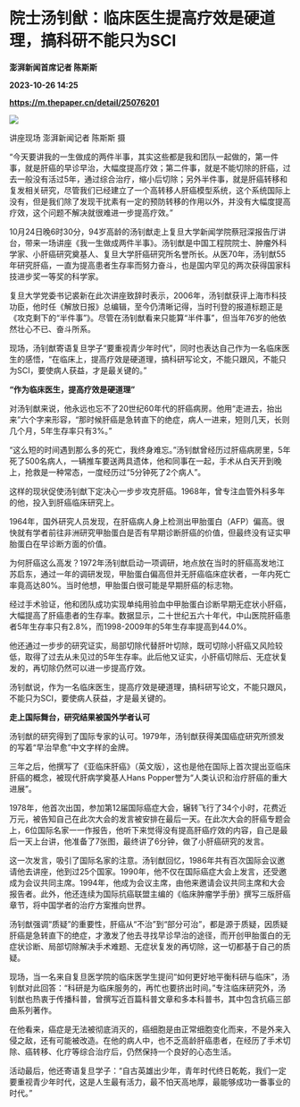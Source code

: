 # 院士汤钊猷：临床医生提高疗效是硬道理，搞科研不能只为SCI
**澎湃新闻首席记者 陈斯斯**

**2023-10-26 14:25**

**https://m.thepaper.cn/detail/25076201**

![](https://imagecloud.thepaper.cn/thepaper/image/275/793/676.jpg)

讲座现场 澎湃新闻记者 陈斯斯 摄

“今天要讲我的一生做成的两件半事，其实这些都是我和团队一起做的，第一件事，就是肝癌的早诊早治，大幅度提高疗效；第二件事，就是不能切除的肝癌，过去一般没有活过5年，通过综合治疗，缩小后切除；另外半件事，就是肝癌转移和复发相关研究，尽管我们已经建立了一个高转移人肝癌模型系统，这个系统国际上没有，但是我们除了发现干扰素有一定的预防转移的作用以外，并没有大幅度提高疗效，这个问题不解决就很难进一步提高疗效。”

10月24日晚6时30分，94岁高龄的汤钊猷走上复旦大学新闻学院蔡冠深报告厅讲台，带来一场讲座《我一生做成两件半事》。汤钊猷是中国工程院院士、肿瘤外科学家、小肝癌研究奠基人、复旦大学肝癌研究所名誉所长。从医70年，汤钊猷55年研究肝癌，一直为提高患者生存率而努力奋斗，也是国内罕见的两次获得国家科技进步奖一等奖的科学家。

复旦大学党委书记裘新在此次讲座致辞时表示，2006年，汤钊猷获评上海市科技功臣，他时任《解放日报》总编辑，至今仍清晰记得，当时刊登的报道标题正是《攻克剩下的“半件事”》。尽管在汤钊猷看来只能算“半件事”，但当年76岁的他依然壮心不已、奋斗所系。

现场，汤钊猷寄语复旦学子“要重视青少年时代”，同时也表达自己作为一名临床医生的感悟，“在临床上，提高疗效是硬道理，搞科研写论文，不能只跟风，不能只为SCI，要使病人获益，才是最关键的。”

**“作为临床医生，提高疗效是硬道理”**

对汤钊猷来说，他永远也忘不了20世纪60年代的肝癌病房。他用“走进去，抬出来”六个字来形容，“那时候肝癌是急转直下的绝症，病人一进来，短则几天，长则几个月，5年生存率只有3%。”

“这么短的时间遇到那么多的死亡，我终身难忘。”汤钊猷曾经历过肝癌病房里，5年死了500名病人，一辆推车要送两具遗体，他和同事在一起，手术从白天开到晚上，抢救是一种常态，一度经历过“5分钟死了2个病人”。

这样的现状促使汤钊猷下定决心一步步攻克肝癌。1968年，曾专注血管外科多年的他，投入到肝癌临床研究上。

1964年，国外研究人员发现，在肝癌病人身上检测出甲胎蛋白（AFP）偏高。很快就有学者前往非洲研究甲胎蛋白是否有早期诊断肝癌的价值，但最终没有证实甲胎蛋白在早诊断方面的价值。

为何肝癌这么高发？1972年汤钊猷启动一项调研，地点放在当时的肝癌高发地江苏启东，通过一年的调研发现，甲胎蛋白偏高但并无肝癌临床症状者，一年内死亡率竟高达80%。当时他想，甲胎蛋白很可能是早期肝癌的标志物。

经过手术验证，他和团队成功实现单纯用验血中甲胎蛋白诊断早期无症状小肝癌，大幅提高了肝癌患者的生存率。数据显示，二十世纪五六十年代，中山医院肝癌患者5年生存率只有2.8%，而1998-2009年的5年生存率提高到44.0%。

他还通过一步步的研究证实，局部切除代替肝叶切除，既可切除小肝癌又风险较低，取得了过去从未见过的5年生存率。此后他又证实，小肝癌切除后、无症状复发的，再切除仍然可以进一步提高疗效。

汤钊猷说，作为一名临床医生，提高疗效是硬道理，搞科研写论文，不能只跟风，不能只为SCI，要使病人获益，才是最关键的。

**走上国际舞台，研究结果被国外学者认可**

汤钊猷的研究得到了国际专家的认可。1979年，汤钊猷获得美国癌症研究所颁发的写着“早治早愈”中文字样的金牌。

三年之后，他撰写了《亚临床肝癌》（英文版），这也是他在国际上首次提出亚临床肝癌的概念，被现代肝病学奠基人Hans Popper誉为“人类认识和治疗肝癌的重大进展”。

1978年，他首次出国，参加第12届国际癌症大会，辗转飞行了34个小时，花费近万元，被告知自己在此次大会的发言被安排在最后一天。在此次大会的肝癌专题会上，6位国际名家一一作报告，他听下来觉得没有提高肝癌疗效的内容，自己是最后一天上台讲，他准备了7张图，最终讲了6分钟，做了小肝癌研究的发言。

这一次发言，吸引了国际名家的注意。汤钊猷回忆，1986年共有百次国际会议邀请他去讲座，他到过25个国家。1990年，他不仅在国际癌症大会上发言，还受邀成为会议共同主席。1994年，他成为会议主席，由他来邀请会议共同主席和大会报告者。此外，他还连续为国际抗癌联盟主编的《临床肿瘤学手册》撰写三版肝癌章节，将中国学者的治疗方案推向世界。

汤钊猷强调“质疑”的重要性，肝癌从“不治”到“部分可治”，都是源于质疑，因质疑肝癌是急转直下的绝症，才激发了他去寻找早诊早治的途径，而开创甲胎蛋白的无症状诊断、局部切除解决手术难题、无症状复发的再切除，这一切都基于自己的质疑。

现场，当一名来自复旦医学院的临床医学生提问“如何更好地平衡科研与临床”，汤钊猷对此回答：“科研是为临床服务的，再忙也要挤出时间。”专注临床研究外，汤钊猷也热衷于传播科普，曾撰写近百篇科普文章和多本科普书，其中包含抗癌三部曲系列著作。

在他看来，癌症是无法被彻底消灭的，癌细胞是由正常细胞变化而来，不是外来入侵之敌，还有可能被改造。在他的病人中，也不乏高龄肝癌患者，在经历了手术切除、癌转移、化疗等综合治疗后，仍然保持一个良好的心态生活。

活动最后，他还寄语复旦学子：“自古英雄出少年，青年时代终日乾乾，我们一定要重视青少年时代，这是人生最有活力，最不怕天高地厚，最能够成功一番事业的时代。”